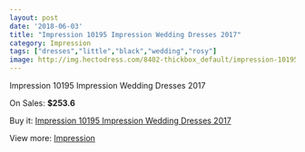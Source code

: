 ```yaml
---
layout: post
date: '2018-06-03'
title: "Impression 10195 Impression Wedding Dresses 2017"
category: Impression
tags: ["dresses","little","black","wedding","rosy"]
image: http://img.hectodress.com/8402-thickbox_default/impression-10195-impression-wedding-dresses-2013.jpg
---
```

Impression 10195 Impression Wedding Dresses 2017

On Sales: **$253.6**
<a href="https://www.hectodress.com/impression/4277-impression-10195-impression-wedding-dresses-2013.html"><amp-img layout="responsive" width="600" height="600" src="//img.hectodress.com/8402-thickbox_default/impression-10195-impression-wedding-dresses-2013.jpg" alt="Impression 10195 Impression Wedding Dresses 2017 0" /></a>
<a href="https://www.hectodress.com/impression/4277-impression-10195-impression-wedding-dresses-2013.html"><amp-img layout="responsive" width="600" height="600" src="//img.hectodress.com/8404-thickbox_default/impression-10195-impression-wedding-dresses-2013.jpg" alt="Impression 10195 Impression Wedding Dresses 2017 1" /></a>
<a href="https://www.hectodress.com/impression/4277-impression-10195-impression-wedding-dresses-2013.html"><amp-img layout="responsive" width="600" height="600" src="//img.hectodress.com/8403-thickbox_default/impression-10195-impression-wedding-dresses-2013.jpg" alt="Impression 10195 Impression Wedding Dresses 2017 2" /></a>

Buy it: [Impression 10195 Impression Wedding Dresses 2017](https://www.hectodress.com/impression/4277-impression-10195-impression-wedding-dresses-2013.html "Impression 10195 Impression Wedding Dresses 2017")

View more: [Impression](https://www.hectodress.com/48-impression "Impression")